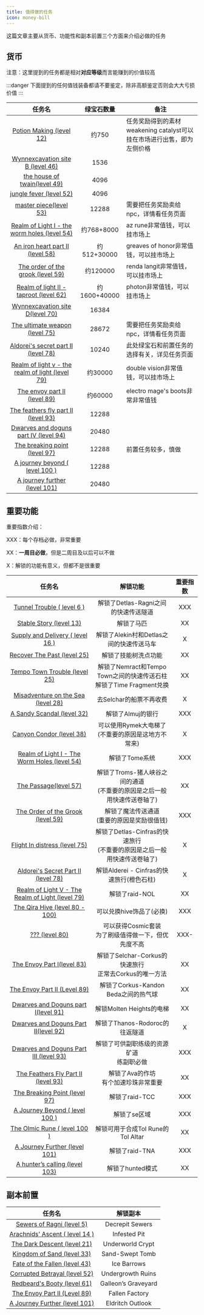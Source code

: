 ```yaml
---
title: 值得做的任务
icon: money-bill
---
```


这篇文章主要从货币、功能性和副本前置三个方面来介绍必做的任务

## 货币

注意：这里提到的任务都是相对**对应等级**而言能赚到的价值较高

:::danger
下面提到的任何值钱装备都请不要鉴定，除非高额鉴定否则会大大亏损价值
:::

| 任务名 | 绿宝石数量 | 备注 |
| :-----: | :----------: | --- |
| [Potion Making (level 12)](/quests/lvl11-20/level%2012%20-%20potion%20making.html) | 约750 | 任务奖励得到的素材weakening catalyst可以挂在市场进行出售，即为左侧价格 |
| [Wynnexcavation site B (level 46)](/quests/lvl41-50/level%2046%20-%20wynnexcavation%20site%20b.html) | 1536 | |
| [the house of twain(level 49)](/quests/lvl41-50/level%2049%20-%20the%20house%20of%20twain.html) | 4096 | |
| [jungle fever (level 52)](/quests/lvl51-60/level%2052%20-%20jungle%20fever.html) | 4096 | |
| [master piece(level 53)](/quests/lvl51-60/level%2053%20-%20master%20piece.html) | 12288 | 需要把任务奖励卖给npc，详情看任务页面 |
| [Realm of Light I - the worm holes (level 54)](/quests/lvl51-60/level%2054%20-%20realm%20of%20light%20i%20-%20the%20worm%20holes.html) | 约768+8000 | az rune非常值钱，可以挂市场上 |
| [An iron heart part II (level 58)](/quests/lvl51-60/level%2058%20-%20an%20iron%20heart%20part%20ii.html) | 约512+30000 | greaves of honor非常值钱，可以挂市场上 |
| [The order of the grook (level 59)](/quests/lvl51-60/level%2059%20-%20the%20order%20of%20the%20grook.html) | 约120000 | renda langit非常值钱，可以挂市场上 |
| [Realm of light II - taproot (level 62)](/quests/lvl61-70/level%2062%20-%20realm%20of%20light%20ii%20-%20taproot.html) | 约1600+40000 | photon非常值钱，可以挂市场上 |
| [Wynnexcavation site D(level 70)](/quests/lvl61-70/level%2070%20-%20wynnexcavation%20site%20d.html) | 16384 | |
| [The ultimate weapon (level 75)](/quests/lvl71-80/level%2075%20-%20the%20ultimate%20weapon.html) | 28672 | 需要把任务奖励卖给npc，详情看任务页面 |
| [Aldorei's secret part II (level 78)](/quests/lvl71-80/level%2078%20-%20aldorei's%20secret%20part%20ii.html) | 10240 | 此处绿宝石和前置任务的选择有关，详见任务页面 |
| [Realm of light v - the realm of light (level 79)](/quests/lvl71-80/level%2079%20-%20realm%20of%20light%20v%20-%20the%20realm%20of%20light.html) | 约30000 | double vision非常值钱，可以挂市场上 | 
| [The envoy part II (level 89)](/quests/lvl81-90/level%2089%20-%20the%20envoy%20part%20ii.html) | 约60000 | electro mage's boots非常非常值钱 |
| [The feathers fly part II (level 93)](/quests/lvl91-100/level%2093%20-%20the%20feathers%20fly%20part%20ii.html) | 12288 | |
| [Dwarves and doguns part IV (level 94)](/quests/lvl91-100/level%2094%20-%20dwarves%20and%20doguns%20part%20iv.html) | 20480 | |
| [The breaking point (level 97)](/quests/lvl91-100/level%2097%20-%20the%20breaking%20point.html) | 12288 | 前置任务较多，慎做 |
| [A journey beyond ( level 100 )](/quests/lvl91-100/level%20100%20-%20a%20journey%20beyond.html) | 12288 | |
| [A journey further (level 101)](/quests/lvl101-110/level%20101%20-%20a%20journey%20further.html) | 20480 | |

## 重要功能

重要指数介绍：

XXX：每个存档必做，非常重要

XX：**一周目必做**，但是二周目及以后可以不做

X：解锁的功能有意义，但都不是很重要

| 任务名 | 解锁功能 | 重要指数 |
| :---: | :---: | :---: |
| [Tunnel Trouble ( level 6 )](/quests/lvl1-10/level%206%20-%20tunnel%20trouble.html) | 解锁了Detlas-Ragni之间的快速传送隧道 | XXX |
| [Stable Story (level 13)](/quests/lvl11-20/level%2013%20-%20stable%20story.html) | 解锁了马匹 | XX |
| [Supply and Delivery ( level 16 )](/quests/lvl11-20/level%2016%20-%20supply%20and%20delivery.html) | 解锁了Alekin村和Detlas之间的快速传送马车 | X |
| [Recover The Past (level 25)](/quests/lvl21-30/level%2025%20-%20recover%20the%20past.html) | 解锁了技能树洗点功能 | XX |
| [Tempo Town Trouble (level 25)](/quests/lvl21-30/level%2025%20-%20tempo%20town%20trouble.html) | 解锁了Nemract和Tempo Town之间的快速传送石柱<br>解锁了Time Fragment兑换 | XX |
| [Misadventure on the Sea (level 28)](/quests/lvl21-30/level%2028%20-%20misadventure%20on%20the%20sea.html) | 去Selchar的船票不再收费 | X |
| [A Sandy Scandal (level 32)](/quests/lvl31-40/level%2032%20-%20a%20sandy%20scandal.html) | 解锁了Almuj的银行 | XXX |
| [Canyon Condor (level 38)](/quests/lvl31-40/level%2038%20-%20canyon%20condor.html) | 可以使用Rymek大电梯了<br>(不重要的原因是这地方不常来) | X |
| [Realm of Light I - The Worm Holes (level 54)](/quests/lvl51-60/level%2054%20-%20realm%20of%20light%20i%20-%20the%20worm%20holes.html) | 解锁了Tome系统 | XXX |
| [The Passage(level 57)](/quests/lvl51-60/level%2057%20-%20the%20passage.html) | 解锁了Troms-猪人峡谷之间的通道<br>(不重要的原因是之后一般用快速传送卷轴了) | XX |
| [The Order of the Grook (level 59)](/quests/lvl51-60/level%2059%20-%20the%20order%20of%20the%20grook.html) | 解锁了魔法传送通道<br>(重要的原因是奖励很值钱) | XXX |
| [Flight In distress (level 75)](/quests/lvl71-80/level%2075%20-%20flight%20in%20distress.html) | 解锁了Detlas-Cinfras的快速旅行<br>(不重要的原因是之后一般用快速传送卷轴了) | X |
| [Aldorei's Secret Part II (level 78)](/quests/lvl71-80/level%2078%20-%20aldorei's%20secret%20part%20ii.html) | 解锁Alderei - Cinfras的快速旅行(橙色石柱) | X |
| [Realm of Light V - The Realm of Light (level 79)](/quests/lvl71-80/level%2079%20-%20realm%20of%20light%20v%20-%20the%20realm%20of%20light.html) | 解锁了raid-NOL | XX |
| [The Qira Hive (level 80 - 100)](/quests/lvl71-80/level%2080%20-%20the%20qira%20hive.html) | 可以兑换hive饰品了(必换) | XXX |
| [??? (level 80)](/quests/lvl71-80/level%2080%20-%20z？？？.html) | 可以获得Cosmic套装<br>为了刷级值得做一下，但优先度不高 | XXX- |
| [The Envoy Part I(level 83)](/quests/lvl81-90/level%2083%20-%20the%20envoy%20part%20i.html)| 解锁了Selchar-Corkus的快速旅行<br>正常去Corkus的唯一方法 | XX |
| [The Envoy Part II (Level 89)](/quests/lvl81-90/level%2089%20-%20the%20envoy%20part%20ii.html) | 解锁了Corkus-Kandon Beda之间的热气球 | XX |
| [Dwarves and Doguns part I(level 91)](/quests/lvl91-100/level%2091%20-%20dwarves%20and%20doguns%20part%20i.html) | 解锁Molten Heights的电梯 | XX |
| [Dwarves and Doguns Part II(level 92)](/quests/lvl91-100/level%2092%20-%20dwarves%20and%20doguns%20part%20ii.html) | 解锁了Thanos-Rodoroc的往返隧道 | X |
| [Dwarves and Doguns Part III (level 93)](/quests/lvl91-100/level%2093%20-%20dwarves%20and%20doguns%20part%20iii.html) | 解锁了可供副职练级的资源矿道<br>练副职必做 | XXX |
| [The Feathers Fly Part II (level 93)](/quests/lvl91-100/level%2093%20-%20the%20feathers%20fly%20part%20ii.html) | 解锁了Ava的作坊<br>有个加速珍珠非常重要 | XX |
| [The Breaking Point (level 97)](/quests/lvl91-100/level%2097%20-%20the%20breaking%20point.html) | 解锁了raid-TCC | XXX |
| [A Journey Beyond ( level 100 )](/quests/lvl91-100/level%20100%20-%20a%20journey%20beyond.html) | 解锁了se区域 | XXX |
| [The Olmic Rune ( level 100 )](/quests/lvl91-100/level%20100%20-%20the%20olmic%20rune.html) | 解锁可用于合成Tol Rune的Tol Altar | XX |
| [A Journey Further (level 101)](/quests/lvl101-110/level%20101%20-%20a%20journey%20further.html) | 解锁了raid-TNA | XXX |
| [A hunter’s calling (level 103)](/quests/lvl101-110/level%20103%20-%20a%20hunter’s%20calling.html) | 解锁了hunted模式 | XX |



## 副本前置

| 任务名 | 解锁副本 |
| :---: | :---: |
| [Sewers of Ragni (level 5)](/quests/lvl1-10/level%205%20-%20sewers%20of%20ragni.html) | Decrepit Sewers |
| [Arachnids' Ascent ( level 14 )](/quests/lvl11-20/level%2014%20-%20arachnids'%20ascent.html) | Infested Pit |
| [The Dark Descent (level 21)](/quests/lvl21-30/level%2021%20-%20the%20dark%20descent.html) | Underworld Crypt |
| [Kingdom of Sand (level 33)](/quests/lvl31-40/level%2033%20-%20kingdom%20of%20sand.html) | Sand-Swept Tomb |
| [Fate of the Fallen (level 43)](/quests/lvl41-50/level%2043%20-%20fate%20of%20the%20fallen.html) | Ice Barrows |
| [Corrupted Betrayal (level 52)](/quests/lvl51-60/level%2052%20-%20corrupted%20betrayal.html) | Undergrowth Ruins |
| [Redbeard's Booty (level 61)](/quests/lvl61-70/level%2061%20-%20redbeard's%20booty.html) | Galleon’s Graveyard |
| [The Envoy Part II (Level 89)](/quests/lvl81-90/level%2089%20-%20the%20envoy%20part%20ii.html) | Fallen Factory | 
| [A Journey Further (level 101)](/quests/lvl101-110/level%20101%20-%20a%20journey%20further.html) | Eldritch Outlook |





